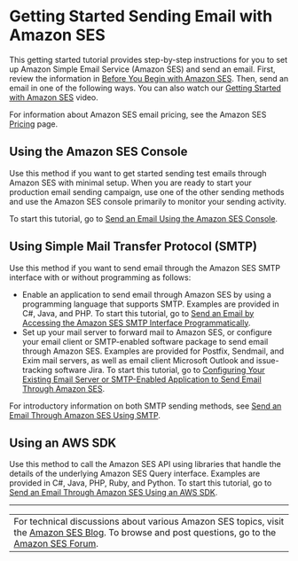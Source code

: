 # Getting Started Sending Email with Amazon SES<a name="getting-started"></a>

This getting started tutorial provides step\-by\-step instructions for you to set up Amazon Simple Email Service \(Amazon SES\) and send an email\. First, review the information in [Before You Begin with Amazon SES](before-you-begin.md)\. Then, send an email in one of the following ways\. You can also watch our [Getting Started with Amazon SES](https://www.youtube.com/watch?v=EKnK54TAKWg) video\.

For information about Amazon SES email pricing, see the Amazon SES [Pricing](https://aws.amazon.com/ses/#pricing) page\.

## Using the Amazon SES Console<a name="using-the-console-intro"></a>

Use this method if you want to get started sending test emails through Amazon SES with minimal setup\. When you are ready to start your production email sending campaign, use one of the other sending methods and use the Amazon SES console primarily to monitor your sending activity\.

To start this tutorial, go to [Send an Email Using the Amazon SES Console](send-an-email-from-console.md)\.

## Using Simple Mail Transfer Protocol \(SMTP\)<a name="using-smtp-intro"></a>

Use this method if you want to send email through the Amazon SES SMTP interface with or without programming as follows:
+ Enable an application to send email through Amazon SES by using a programming language that supports SMTP\. Examples are provided in C\#, Java, and PHP\. To start this tutorial, go to [Send an Email by Accessing the Amazon SES SMTP Interface Programmatically](send-using-smtp-programmatically.md)\.
+ Set up your mail server to forward mail to Amazon SES, or configure your email client or SMTP\-enabled software package to send email through Amazon SES\. Examples are provided for Postfix, Sendmail, and Exim mail servers, as well as email client Microsoft Outlook and issue\-tracking software Jira\. To start this tutorial, go to [Configuring Your Existing Email Server or SMTP\-Enabled Application to Send Email Through Amazon SES](send-using-smtp-integrate.md)\.

For introductory information on both SMTP sending methods, see [Send an Email Through Amazon SES Using SMTP](send-an-email-using-smtp.md)\.

## Using an AWS SDK<a name="using-an-sdk-intro"></a>

Use this method to call the Amazon SES API using libraries that handle the details of the underlying Amazon SES Query interface\. Examples are provided in C\#, Java, PHP, Ruby, and Python\. To start this tutorial, go to [Send an Email Through Amazon SES Using an AWS SDK](send-an-email-using-sdk.md)\.


****  

|  | 
| --- |
| For technical discussions about various Amazon SES topics, visit the [Amazon SES Blog](https://aws.amazon.com//blogs/ses/)\. To browse and post questions, go to the [Amazon SES Forum](https://forums.aws.amazon.com/forum.jspa?forumID=90)\. | 